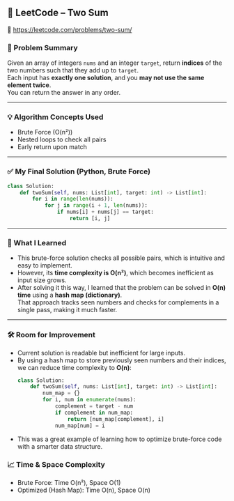 ## 🧠 LeetCode – Two Sum  
🔗 https://leetcode.com/problems/two-sum/

### 📌 Problem Summary  
Given an array of integers `nums` and an integer `target`, return **indices** of the two numbers such that they add up to `target`.  
Each input has **exactly one solution**, and you **may not use the same element twice**.  
You can return the answer in any order.

---

### 💡 Algorithm Concepts Used  
- Brute Force (O(n²))  
- Nested loops to check all pairs  
- Early return upon match

---

### ✅ My Final Solution (Python, Brute Force)
```python
class Solution:
    def twoSum(self, nums: List[int], target: int) -> List[int]:
        for i in range(len(nums)):
            for j in range(i + 1, len(nums)):
                if nums[i] + nums[j] == target:
                    return [i, j]
```

---

### 💬 What I Learned  
- This brute-force solution checks all possible pairs, which is intuitive and easy to implement.  
- However, its **time complexity is O(n²)**, which becomes inefficient as input size grows.  
- After solving it this way, I learned that the problem can be solved in **O(n) time** using a **hash map (dictionary)**.  
  That approach tracks seen numbers and checks for complements in a single pass, making it much faster.

---

### 🛠️ Room for Improvement  
- Current solution is readable but inefficient for large inputs.  
- By using a hash map to store previously seen numbers and their indices, we can reduce time complexity to **O(n)**:  
  ```python
  class Solution:
      def twoSum(self, nums: List[int], target: int) -> List[int]:
          num_map = {}
          for i, num in enumerate(nums):
              complement = target - num
              if complement in num_map:
                  return [num_map[complement], i]
              num_map[num] = i
  ```
- This was a great example of learning how to optimize brute-force code with a smarter data structure.

### 📈 Time & Space Complexity
- Brute Force: Time O(n²), Space O(1)
- Optimized (Hash Map): Time O(n), Space O(n)
